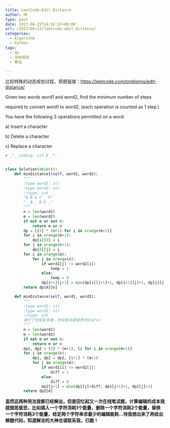 ```yaml
---
title: LeetCode-Edit_Distance
author: 咩
type: post
date: 2017-06-22T14:52:57+00:00
url: /2017/06/22/leetcode-edit_distance/
categories:
  - Algorithm
  - Python
tags:
  - dp
  - 动态规划
  - 算法

---
```

比较特殊的动态规划过程，原题链接：<https://leetcode.com/problems/edit-distance/>
  
Given two words word1 and word2, find the minimum number of steps
  
required to convert word1 to word2. (each operation is counted as 1 step.)

You have the following 3 operations permitted on a word:

a) Insert a character
  
b) Delete a character
  
c) Replace a character

```python
# _*_ coding: utf-8 _*_


class Solution(object):
    def minDistance1(self, word1, word2):
        """
        :type word1: str
        :type word2: str
        :rtype: int
        "A B G C _ F"
        "_ B _ D E _"
        """
        n = len(word1)
        m = len(word2)
        if not m or not n:
            return m or n
        dp = [[0] * (n+1) for i in xrange(m+1)]
        for i in xrange(m+1):
            dp[i][0] = i
        for j in xrange(n+1):
            dp[0][j] = j
        for i in xrange(m):
            for j in xrange(n):
                if word1[j] != word2[i]:
                    temp = 1
                else:
                    temp = 0
                dp[i+1][j+1] = min(dp[i][j+1]+1, dp[i+1][j]+1, dp[i][j]+temp)
        return dp[m][n]

    def minDistance(self, word1, word2):
        """
        :type word1: str
        :type word2: str
        :rtype: int
        减少了空间复杂度，时间复杂度依然为O(m*n)
        """
        n = len(word1)
        m = len(word2)
        if not m or not n:
            return m or n
        dp1, dp2 = [0] * (m+1), [i for i in xrange(m+1)]
        for i in xrange(n):
            dp1, dp2 = dp2, [i+1] * (m+1)
            for j in xrange(m):
                if word1[i] != word2[j]:
                    diff = 1
                else:
                    diff = 0
                dp2[j+1] = min(dp1[j]+diff, dp1[j+1]+1, dp2[j]+1)
        return dp2[m]
```

**虽然这两种用法我都已经解出，但是回忆起又一次在线笔试题，计算编辑的成本我就细思极恐，比如插入一个字符消耗1个能量，删除一个字符消耗2个能量，替换一个字符消耗3个能量，给定两个字符串求最少的编辑能耗&#8230;待我想出来了再给出解题代码，知道解法的大神也请联系我，已跪！**